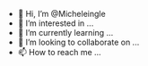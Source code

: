 - 👋 Hi, I’m @Micheleingle
- 👀 I’m interested in ...
- 🌱 I’m currently learning ...
- 💞️ I’m looking to collaborate on ...
- 📫 How to reach me ...

<!---
Micheleingle/Micheleingle is a ✨ special ✨ repository because its `README.md` (this file) appears on your GitHub profile.
You can click the Preview link to take a look at your changes.
--->

